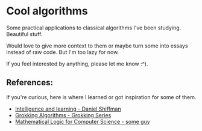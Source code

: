 # Cool algorithms

Some practical applications to classical algorithms I've been studying. Beautiful stuff.

Would love to give more context to them or maybe turn some into essays instead of raw code. But I'm too lazy for now.

If you feel interested by anything, please let me know :^).

## References:
If you're curious, here is where I learned or got inspiration for some of them.
    
* [Intelligence and learning - Daniel Shiffman](https://www.youtube.com/playlist?list=PLRqwX-V7Uu6YJ3XfHhT2Mm4Y5I99nrIKX)
* [Grokking Algorithms - Grokking Series](https://www.amazon.com/Grokking-Algorithms-illustrated-programmers-curious/dp/1617292230)
* [Mathematical Logic for Computer Science - some guy](https://www.amazon.com/Mathematical-Logic-Computer-Science-Third/dp/1447141288)
